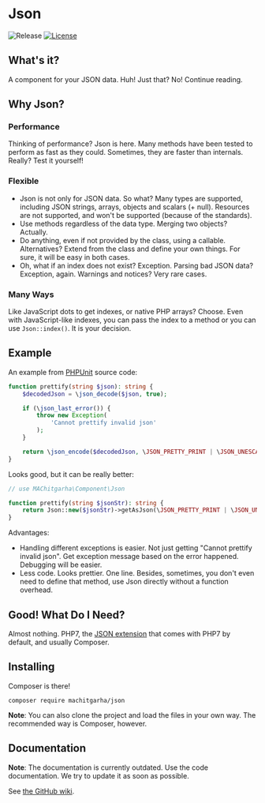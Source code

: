 # Json

![Release](https://img.shields.io/github/tag/machitgarha/json.svg?label=Release&color=darkblue&style=popout-square)
[![License](https://img.shields.io/github/license/machitgarha/json.svg?label=License&color=darkblue&style=popout-square)](LICENSE.md)

## What's it?

A component for your JSON data. Huh! Just that? No! Continue reading.

## Why Json?

### Performance

Thinking of performance? Json is here. Many methods have been tested to perform as fast as they could. Sometimes, they are faster than internals. Really? Test it yourself!

### Flexible

- Json is not only for JSON data. So what?
Many types are supported, including JSON strings, arrays, objects and scalars (+ null). Resources are not supported, and won't be supported (because of the standards).
- Use methods regardless of the data type. Merging two objects? Actually.
- Do anything, even if not provided by the class, using a callable. Alternatives? Extend from the class and define your own things. For sure, it will be easy in both cases.
- Oh, what if an index does not exist? Exception. Parsing bad JSON data? Exception, again. Warnings and notices? Very rare cases.

### Many Ways

Like JavaScript dots to get indexes, or native PHP arrays? Choose. Even with JavaScript-like indexes, you can pass the index to a method or you can use `Json::index()`. It is your decision.

## Example

An example from [PHPUnit](https://github.com/sebastianbergmann/phpunit/blob/256901b90d55163005669ec29d5646c357f3d7ef/src/Util/Json.php#L24) source code:

```php
function prettify(string $json): string {
    $decodedJson = \json_decode($json, true);

    if (\json_last_error()) {
        throw new Exception(
            'Cannot prettify invalid json'
        );
    }

    return \json_encode($decodedJson, \JSON_PRETTY_PRINT | \JSON_UNESCAPED_SLASHES);
}
```

Looks good, but it can be really better:

```php
// use MAChitgarha\Component\Json

function prettify(string $jsonStr): string {
    return Json::new($jsonStr)->getAsJson(\JSON_PRETTY_PRINT | \JSON_UNESCAPED_SLASHES);
}
```

Advantages:

- Handling different exceptions is easier. Not just getting "Cannot prettify invalid json". Get exception message based on the error happened. Debugging will be easier.
- Less code. Looks prettier. One line. Besides, sometimes, you don't even need to define that method, use Json directly without a function overhead.

## Good! What Do I Need?

Almost nothing. PHP7, the [JSON extension](https://www.php.net/manual/en/book.json.php) that comes with PHP7 by default, and usually Composer.

## Installing

Composer is there!

```
composer require machitgarha/json
```

__Note__: You can also clone the project and load the files in your own way. The recommended way is Composer, however.

## Documentation

__Note__: The documentation is currently outdated. Use the code documentation. We try to update it as soon as possible.

See [the  GitHub wiki](https://github.com/MAChitgarha/Json/wiki).


